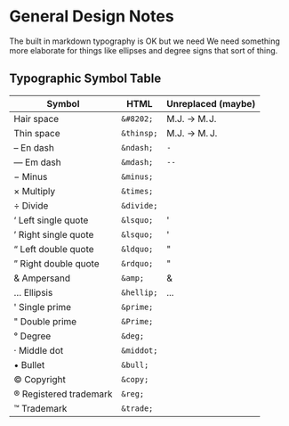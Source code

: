 # General Design Notes

The built in markdown typography is OK but we need We need something more elaborate for things like ellipses and degree signs that sort of thing.

## Typographic Symbol Table

Symbol                 |  HTML     | Unreplaced (maybe)
-----------------------|-----------|------------
Hair space             | `&#8202;` | M.J. -> M.&#8202;J.
Thin space             | `&thinsp;`| M.J. -> M.&thinsp;J.
– En dash              | `&ndash;` | `-`       
— Em dash              | `&mdash;` | `--`       
− Minus                | `&minus;` |    
× Multiply             | `&times;` |        
÷ Divide               | `&divide;`|       
‘ Left single quote    | `&lsquo;` | '                 
’ Right single quote   | `&lsquo;` | '                 
“ Left double quote    | `&ldquo;` | "                 
” Right double quote   | `&rdquo;` | "                 
& Ampersand            | `&amp;`   | &      
… Ellipsis             | `&hellip;`|...
' Single prime         | `&prime;` |            
" Double prime         | `&Prime;` |            
° Degree               | `&deg;`   |   
· Middle dot           | `&middot;`|           
• Bullet               | `&bull;`  |     
© Copyright            | `&copy;`  |
® Registered trademark | `&reg;`   |
™ Trademark            | `&trade;` |